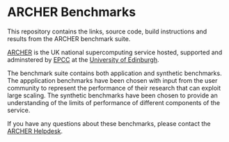 # ARCHER Benchmarks

This repository contains the links, source code, build instructions and 
results from the ARCHER benchmark suite.

[ARCHER](http://www.archer.ac.uk) is the UK national supercomputing service
hosted, supported and adminstered by [EPCC](http://www.epcc.ed.ac.uk) at
the [University of Edinburgh](http://www.ed.ac.uk).

The benchmark suite contains both application and synthetic benchmarks.
The appplication benchmarks have been chosen with input from the user community
to represent the performance of their research that can exploit large 
scaling. The synthetic benchmarks have been chosen to provide an understanding
of the limits of performance of different components of the service.

If you have any questions about these benchmarks, please contact the 
[ARCHER Helpdesk](mailto:support@archer.ac.uk).
